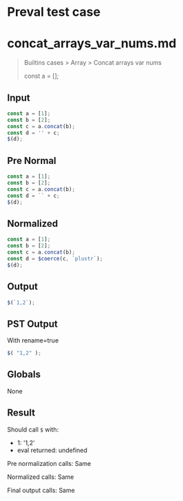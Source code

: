 # Preval test case

# concat_arrays_var_nums.md

> Builtins cases > Array > Concat arrays var nums
>
> const a = [];

## Input

`````js filename=intro
const a = [1];
const b = [2];
const c = a.concat(b);
const d = '' + c;
$(d);
`````

## Pre Normal


`````js filename=intro
const a = [1];
const b = [2];
const c = a.concat(b);
const d = `` + c;
$(d);
`````

## Normalized


`````js filename=intro
const a = [1];
const b = [2];
const c = a.concat(b);
const d = $coerce(c, `plustr`);
$(d);
`````

## Output


`````js filename=intro
$(`1,2`);
`````

## PST Output

With rename=true

`````js filename=intro
$( "1,2" );
`````

## Globals

None

## Result

Should call `$` with:
 - 1: '1,2'
 - eval returned: undefined

Pre normalization calls: Same

Normalized calls: Same

Final output calls: Same
